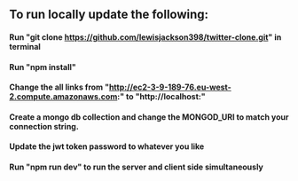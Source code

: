 ## To run locally update the following:

#### Run "git clone https://github.com/lewisjackson398/twitter-clone.git" in terminal

#### Run "npm install"

#### Change the all links from  "http://ec2-3-9-189-76.eu-west-2.compute.amazonaws.com:" to "http://localhost:"

#### Create a mongo db collection and change the MONGOD_URI to match your connection string.

#### Update the jwt token password to whatever you like

#### Run "npm run dev" to run the server and client side simultaneously

